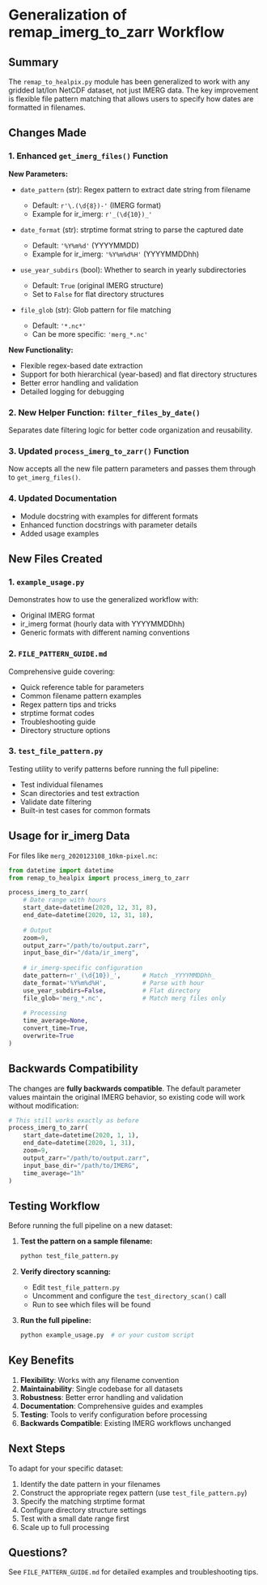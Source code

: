 # Generalization of remap_imerg_to_zarr Workflow

## Summary

The `remap_to_healpix.py` module has been generalized to work with any gridded lat/lon NetCDF dataset, not just IMERG data. The key improvement is flexible file pattern matching that allows users to specify how dates are formatted in filenames.

## Changes Made

### 1. Enhanced `get_imerg_files()` Function

**New Parameters:**
- `date_pattern` (str): Regex pattern to extract date string from filename
  - Default: `r'\.(\d{8})-'` (IMERG format)
  - Example for ir_imerg: `r'_(\d{10})_'`
  
- `date_format` (str): strptime format string to parse the captured date
  - Default: `'%Y%m%d'` (YYYYMMDD)
  - Example for ir_imerg: `'%Y%m%d%H'` (YYYYMMDDhh)
  
- `use_year_subdirs` (bool): Whether to search in yearly subdirectories
  - Default: `True` (original IMERG structure)
  - Set to `False` for flat directory structures
  
- `file_glob` (str): Glob pattern for file matching
  - Default: `'*.nc*'`
  - Can be more specific: `'merg_*.nc'`

**New Functionality:**
- Flexible regex-based date extraction
- Support for both hierarchical (year-based) and flat directory structures
- Better error handling and validation
- Detailed logging for debugging

### 2. New Helper Function: `filter_files_by_date()`

Separates date filtering logic for better code organization and reusability.

### 3. Updated `process_imerg_to_zarr()` Function

Now accepts all the new file pattern parameters and passes them through to `get_imerg_files()`.

### 4. Updated Documentation

- Module docstring with examples for different formats
- Enhanced function docstrings with parameter details
- Added usage examples

## New Files Created

### 1. `example_usage.py`
Demonstrates how to use the generalized workflow with:
- Original IMERG format
- ir_imerg format (hourly data with YYYYMMDDhh)
- Generic formats with different naming conventions

### 2. `FILE_PATTERN_GUIDE.md`
Comprehensive guide covering:
- Quick reference table for parameters
- Common filename pattern examples
- Regex pattern tips and tricks
- strptime format codes
- Troubleshooting guide
- Directory structure options

### 3. `test_file_pattern.py`
Testing utility to verify patterns before running the full pipeline:
- Test individual filenames
- Scan directories and test extraction
- Validate date filtering
- Built-in test cases for common formats

## Usage for ir_imerg Data

For files like `merg_2020123108_10km-pixel.nc`:

```python
from datetime import datetime
from remap_to_healpix import process_imerg_to_zarr

process_imerg_to_zarr(
    # Date range with hours
    start_date=datetime(2020, 12, 31, 8),
    end_date=datetime(2020, 12, 31, 18),
    
    # Output
    zoom=9,
    output_zarr="/path/to/output.zarr",
    input_base_dir="/data/ir_imerg",
    
    # ir_imerg-specific configuration
    date_pattern=r'_(\d{10})_',      # Match _YYYYMMDDhh_
    date_format='%Y%m%d%H',          # Parse with hour
    use_year_subdirs=False,          # Flat directory
    file_glob='merg_*.nc',           # Match merg files only
    
    # Processing
    time_average=None,
    convert_time=True,
    overwrite=True
)
```

## Backwards Compatibility

The changes are **fully backwards compatible**. The default parameter values maintain the original IMERG behavior, so existing code will work without modification:

```python
# This still works exactly as before
process_imerg_to_zarr(
    start_date=datetime(2020, 1, 1),
    end_date=datetime(2020, 1, 31),
    zoom=9,
    output_zarr="/path/to/output.zarr",
    input_base_dir="/path/to/IMERG",
    time_average="1h"
)
```

## Testing Workflow

Before running the full pipeline on a new dataset:

1. **Test the pattern on a sample filename:**
   ```bash
   python test_file_pattern.py
   ```

2. **Verify directory scanning:**
   - Edit `test_file_pattern.py` 
   - Uncomment and configure the `test_directory_scan()` call
   - Run to see which files will be found

3. **Run the full pipeline:**
   ```python
   python example_usage.py  # or your custom script
   ```

## Key Benefits

1. **Flexibility**: Works with any filename convention
2. **Maintainability**: Single codebase for all datasets
3. **Robustness**: Better error handling and validation
4. **Documentation**: Comprehensive guides and examples
5. **Testing**: Tools to verify configuration before processing
6. **Backwards Compatible**: Existing IMERG workflows unchanged

## Next Steps

To adapt for your specific dataset:

1. Identify the date pattern in your filenames
2. Construct the appropriate regex pattern (use `test_file_pattern.py`)
3. Specify the matching strptime format
4. Configure directory structure settings
5. Test with a small date range first
6. Scale up to full processing

## Questions?

See `FILE_PATTERN_GUIDE.md` for detailed examples and troubleshooting tips.
